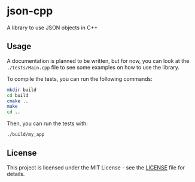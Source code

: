 # json-cpp

A library to use JSON objects in C++

## Usage

A documentation is planned to be written, but for now, you can look at the `./tests/Main.cpp` file to see some examples on how to use the library.

To compile the tests, you can run the following commands:

```bash
mkdir build
cd build
cmake ..
make
cd ..
```

Then, you can run the tests with:

```bash
./build/my_app
```

## License

This project is licensed under the MIT License - see the [LICENSE](LICENSE) file for details.
